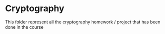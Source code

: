 # Cryptography
This folder represent all the cryptography homework / project that has been done in the course
